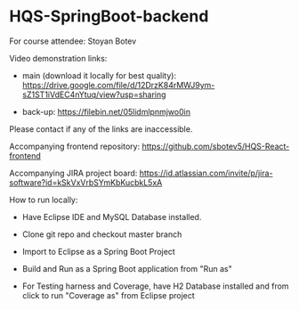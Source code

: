 # HQS-SpringBoot-backend

For course attendee: Stoyan Botev

Video demonstration links:

- main (download it locally for best quality): https://drive.google.com/file/d/12DrzK84rMWJ9ym-sZ1ST1iVdEC4nYtuq/view?usp=sharing

- back-up: https://filebin.net/05lidmlpnmjwo0in

Please contact if any of the links are inaccessible.

Accompanying frontend repository: https://github.com/sbotev5/HQS-React-frontend

Accompanying JIRA project board: https://id.atlassian.com/invite/p/jira-software?id=kSkVxVrbSYmKbKucbkL5xA

How to run locally:

  - Have Eclipse IDE and MySQL Database installed.

-  Clone git repo and checkout master branch

-  Import to Eclipse as a Spring Boot Project

- Build and Run as a Spring Boot application from "Run as"

- For Testing harness and Coverage, have H2 Database installed and from click to run "Coverage as" from Eclipse project

